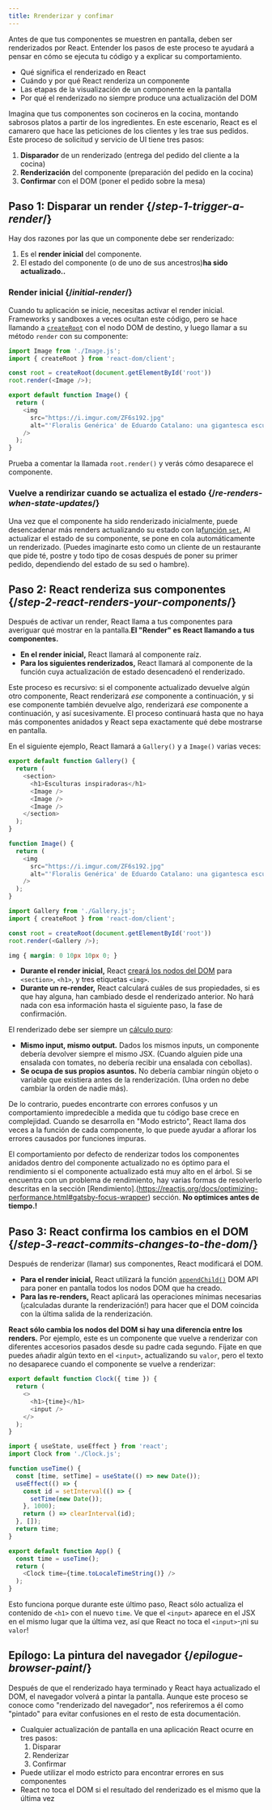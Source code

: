 ```yaml
---
title: Rrenderizar y confimar
---
```


<Intro>

Antes de que tus componentes se muestren en pantalla, deben ser renderizados por React. Entender los pasos de este proceso te ayudará a pensar en cómo se ejecuta tu código y a explicar su comportamiento.

</Intro>

<YouWillLearn>

* Qué significa el renderizado en React
* Cuándo y por qué React renderiza un componente
* Las etapas de la visualización de un componente en la pantalla
* Por qué el renderizado no siempre produce una actualización del DOM

</YouWillLearn>

Imagina que tus componentes son cocineros en la cocina, montando sabrosos platos a partir de los ingredientes. En este escenario, React es el camarero que hace las peticiones de los clientes y les trae sus pedidos. Este proceso de solicitud y servicio de UI tiene tres pasos:

1. **Disparador** de un renderizado (entrega del pedido del cliente a la cocina)
2. **Renderización** del componente (preparación del pedido en la cocina)
3. **Confirmar** con el DOM (poner el pedido sobre la mesa)

<IllustrationBlock sequential>
  <Illustration caption="Disparador" alt="React como un camarero en un restaurante, recogiendo los pedidos de los usuarios y entregándolos a la Cocina de Componentes." src="/images/docs/illustrations/i_render-and-commit1.png" />
  <Illustration caption="Renderizar" alt="La tarjeta Chef da a React un nuevo componente tarjeta." src="/images/docs/illustrations/i_render-and-commit2.png" />
  <Illustration caption="Confirmar" alt="React entrega la tarjeta al usuario en su mesa." src="/images/docs/illustrations/i_render-and-commit3.png" />
</IllustrationBlock>

## Paso 1: Disparar un render {/*step-1-trigger-a-render*/}

Hay dos razones por las que un componente debe ser renderizado:

1. Es el **render inicial** del componente.
2. El estado del componente (o de uno de sus ancestros)**ha sido actualizado..**

### Render inicial {/*initial-render*/}

Cuando tu aplicación se inicie, necesitas activar el render inicial. Frameworks y sandboxes a veces ocultan este código, pero se hace llamando a [`createRoot`](https://beta.reactjs.org/apis/react-dom/client/createRoot) con el nodo DOM de destino, y luego llamar a su método `render` con su componente:

<Sandpack>

```js index.js active
import Image from './Image.js';
import { createRoot } from 'react-dom/client';

const root = createRoot(document.getElementById('root'))
root.render(<Image />);
```

```js Image.js
export default function Image() {
  return (
    <img
      src="https://i.imgur.com/ZF6s192.jpg"
      alt="'Floralis Genérica' de Eduardo Catalano: una gigantesca escultura floral metálica con pétalos reflectantes"
    />
  );
}
```

</Sandpack>

Prueba a comentar la llamada `root.render()` y verás cómo desaparece el componente.

### Vuelve a rendirizar cuando se actualiza el estado {/*re-renders-when-state-updates*/}

Una vez que el componente ha sido renderizado inicialmente, puede desencadenar más renders actualizando su estado con la[función `set`.](/apis/react/useState#setstate) Al actualizar el estado de su componente, se pone en cola automáticamente un renderizado. (Puedes imaginarte esto como un cliente de un restaurante que pide té, postre y todo tipo de cosas después de poner su primer pedido, dependiendo del estado de su sed o hambre).

<IllustrationBlock sequential>
  <Illustration caption="Actualización del Estado..." alt="React como un camarero en un restaurante, sirviendo una tarjeta UI al usuario, representado como un patrón con un cursor para su cabeza. El cliente expresa que quiere una tarjeta rosa, no una negra!" src="/images/docs/illustrations/i_rerender1.png" />
  <Illustration caption="...Disparadores..." alt="React vuelve a la cocina de los componentes y le dice al cocinero de las tarjetas que necesitan una tarjeta rosa." src="/images/docs/illustrations/i_rerender2.png" />
  <Illustration caption="...renderizar!" alt="El cocinero de cartas le da a React la carta rosa." src="/images/docs/illustrations/i_rerender3.png" />
</IllustrationBlock>

## Paso 2: React renderiza sus componentes {/*step-2-react-renders-your-components*/}

Después de activar un render, React llama a tus componentes para averiguar qué mostrar en la pantalla.**El "Render" es React llamando a tus componentes.**

* **En el render inicial,** React llamará al componente raíz.
* **Para los siguientes renderizados,** React llamará al componente de la función cuya actualización de estado desencadenó el renderizado.

Este proceso es recursivo: si el componente actualizado devuelve algún otro componente, React renderizará _ese_ componente a continuación, y si ese componente también devuelve algo, renderizará _ese_ componente a continuación, y así sucesivamente. El proceso continuará hasta que no haya más componentes anidados y React sepa exactamente qué debe mostrarse en pantalla.

En el siguiente ejemplo, React llamará a `Gallery()` y a `Image()` varias veces:

<Sandpack>

```js Gallery.js active
export default function Gallery() {
  return (
    <section>
      <h1>Esculturas inspiradoras</h1>
      <Image />
      <Image />
      <Image />
    </section>
  );
}

function Image() {
  return (
    <img
      src="https://i.imgur.com/ZF6s192.jpg"
      alt="'Floralis Genérica' de Eduardo Catalano: una gigantesca escultura floral metálica con pétalos reflectantes"
    />
  );
}
```

```js index.js
import Gallery from './Gallery.js';
import { createRoot } from 'react-dom/client';

const root = createRoot(document.getElementById('root'))
root.render(<Gallery />);
```

```css
img { margin: 0 10px 10px 0; }
```

</Sandpack>

* **Durante el render inicial,** React [creará los nodos del DOM](https://developer.mozilla.org/docs/Web/API/Document/createElement) para `<section>`, `<h1>`, y tres etiquetas `<img>`. 
* **Durante un re-render,** React calculará cuáles de sus propiedades, si es que hay alguna, han cambiado desde el renderizado anterior. No hará nada con esa información hasta el siguiente paso, la fase de confirmación.

<Gotcha>

El renderizado debe ser siempre un [cálculo puro](/learn/keeping-components-pure):

* **Mismo input, mismo output.** Dados los mismos inputs, un componente debería devolver siempre el mismo JSX. (Cuando alguien pide una ensalada con tomates, no debería recibir una ensalada con cebollas).
* **Se ocupa de sus propios asuntos.** No debería cambiar ningún objeto o variable que existiera antes de la renderización. (Una orden no debe cambiar la orden de nadie más).

De lo contrario, puedes encontrarte con errores confusos y un comportamiento impredecible a medida que tu código base crece en complejidad. Cuando se desarrolla en "Modo estricto", React llama dos veces a la función de cada componente, lo que puede ayudar a aflorar los errores causados por funciones impuras.

</Gotcha>

<DeepDive title="Optimización del rendimiento">

El comportamiento por defecto de renderizar todos los componentes anidados dentro del componente actualizado no es óptimo para el rendimiento si el componente actualizado está muy alto en el árbol. Si se encuentra con un problema de rendimiento, hay varias formas de resolverlo descritas en la sección [Rendimiento].(https://reactjs.org/docs/optimizing-performance.html#gatsby-focus-wrapper) sección. **No optimices antes de tiempo.!**

</DeepDive>

## Paso 3: React confirma los cambios en el DOM {/*step-3-react-commits-changes-to-the-dom*/}

Después de renderizar (llamar) sus componentes, React modificará el DOM. 

* **Para el render inicial,** React utilizará la función  [`appendChild()`](https://developer.mozilla.org/docs/Web/API/Node/appendChild) DOM API para poner en pantalla todos los nodos DOM que ha creado. 
* **Para las re-renders,** React aplicará las operaciones mínimas necesarias (¡calculadas durante la renderización!) para hacer que el DOM coincida con la última salida de la renderización.

**React sólo cambia los nodos del DOM si hay una diferencia entre los renders.**  Por ejemplo, este es un componente que vuelve a renderizar con diferentes accesorios pasados desde su padre cada segundo. Fíjate en que puedes añadir algún texto en el `<input>`, actualizando su `valor`, pero el texto no desaparece cuando el componente se vuelve a renderizar:

<Sandpack>

```js Clock.js active
export default function Clock({ time }) {
  return (
    <>
      <h1>{time}</h1>
      <input />
    </>
  );
}
```

```js App.js hidden
import { useState, useEffect } from 'react';
import Clock from './Clock.js';

function useTime() {
  const [time, setTime] = useState(() => new Date());
  useEffect(() => {
    const id = setInterval(() => {
      setTime(new Date());
    }, 1000);
    return () => clearInterval(id);
  }, []);
  return time;
}

export default function App() {
  const time = useTime();
  return (
    <Clock time={time.toLocaleTimeString()} />
  );
}
```

</Sandpack>

Esto funciona porque durante este último paso, React sólo actualiza el contenido de `<h1>` con el nuevo `time`. Ve que el `<input>` aparece en el JSX en el mismo lugar que la última vez, así que React no toca el `<input>`-¡ni su `valor`!
## Epílogo: La pintura del navegador  {/*epilogue-browser-paint*/}

Después de que el renderizado haya terminado y React haya actualizado el DOM, el navegador volverá a pintar la pantalla. Aunque este proceso se conoce como "renderizado del navegador", nos referiremos a él como "pintado" para evitar confusiones en el resto de esta documentación.

<Illustration alt="Una pintura de navegador 'naturaleza muerta con elemento de tarjeta'." src="/images/docs/illustrations/i_browser-paint.png" />

<Recap>

* Cualquier actualización de pantalla en una aplicación React ocurre en tres pasos:
  1. Disparar
  2. Renderizar
  3. Confirmar
* Puede utilizar el modo estricto para encontrar errores en sus componentes
* React no toca el DOM si el resultado del renderizado es el mismo que la última vez

</Recap>
